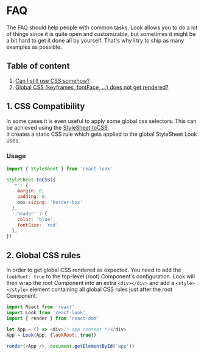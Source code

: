 # FAQ
The FAQ should help people with common tasks. Look allows you to do a lot of things since it is quite open and customizable, but sometimes it might be a bit hard to get it done all by yourself. That's why I try to ship as many examples as possible.

## Table of content
1. [Can I still use CSS somehow?](#1-css-compatibility)
2. [Global CSS (keyframes, fontFace, ...) does not get rendered?](#2-global-css-rules)

## 1. CSS Compatibility
In some cases it is even useful to apply some global css selectors. This can be achieved using the [StyleSheet.toCSS](api/StyleSheet.md#tocssstyles--scope-useragent).  <br>It creates a static CSS rule which gets applied to the global StyleSheet Look uses.

### Usage


```javascript
import { StyleSheet } from 'react-look'

StyleSheet.toCSS({
  '*': {
    margin: 0,
    padding: 0,
    box-sizing: 'border-box'
  },
  '.header' : {
    color: 'blue',
    fontSize: 'red'
  },
})
```

## 2. Global CSS rules
In order to get global CSS rendered as expected. You need to add the `lookRoot: true` to the top-level (root) Component's configuration. Look will then wrap the root Component into an extra `<div></div>` and add a `<style></style>` element containing all global CSS rules just after the root Component.

```javascript
import React from 'react'
import Look from 'react-look'
import { render } from 'react-dom'

let App = () => <div>/* app content */</div>
App = Look(App, {lookRoot: true})

render(<App />, document.getElementById('app'))
```
